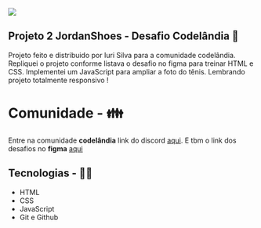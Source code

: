 <p>
  <img src="./github/ezgif.com-video-to-gif.gif">
</p>

## Projeto 2 JordanShoes  - Desafio  Codelândia 📝
Projeto feito e distribuido por Iuri Silva  para a comunidade codelândia. Repliquei o projeto conforme listava o desafio no figma para treinar HTML e CSS. Implementei um JavaScript para ampliar a foto do tênis. Lembrando projeto totalmente responsivo !

# Comunidade - 👪
Entre na comunidade <strong>codelândia</strong> link do discord <a href="https://discord.com/invite/QevDJqCzaY" target="_blank">aqui</a>.
 E tbm o link dos desafios no <strong>figma</strong> <a href="https://www.figma.com/file/Yb9IBH56g7T1hdIyZ3BMNO/Desafios---Codel%C3%A2ndia?type=design&node-id=624-2&mode=design&t=T1XwiEHRKMQcTVRG-0">aqui</a>


## Tecnologias - 👨‍💻
- HTML 
- CSS
- JavaScript
- Git e Github